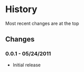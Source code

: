 History
=======
Most recent changes are at the top


Changes
-------

### 0.0.1 - 05/24/2011 ###

* Initial release

